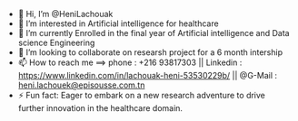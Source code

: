 - 👋 Hi, I’m @HeniLachouak
- 👀 I’m interested in Artificial intelligence for healthcare 
- 🌱 I’m currently Enrolled in the final year of Artificial intelligence and Data science Engineering 
- 💞️ I’m looking to collaborate on researsh project for a 6 month intership 
- 📫 How to reach me ==> phone : +216 93817303 || Linkedin : https://www.linkedin.com/in/lachouak-heni-53530229b/ || @G-Mail : heni.lachouek@episousse.com.tn
- ⚡ Fun fact: Eager to embark on a new research adventure to drive further innovation in the healthcare domain. 

<!---
HeniLachouak/HeniLachouak is a ✨ special ✨ repository because its `README.md` (this file) appears on your GitHub profile.
You can click the Preview link to take a look at your changes.
--->
